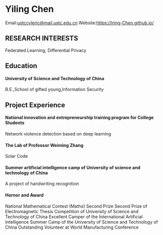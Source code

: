  # Yiling Chen
 Email:ustccyleric@mail.ustc.edu.cn   Website:https://Iring-Chen.github.io/  
 ## RESEARCH INTERESTS
 Federated Learning, Differential Privacy
 ## Education  
 #### University of Science and Technology of China   
 B.E.,School of gifted young,Information Security     
 ## Project Experience
 #### National innovation and entrepreneurship training program for College Students
 Network violence detection based on deep learning  
 #### The Lab of Professor Weiming Zhang  
 Solar Code
 #### Summer artificial intelligence camp of University of science and technology of China 
 A project of handwriting recognition
 #### Hornor and Award
 National Mathematical Contest (Maths) Second Prize
 Second Prize of Electromagnetic Thesis Competition of University of Science and Technology of China
 Excellent Camper of the International Artificial Intelligence Summer Camp of the University of Science and Technology of China
 Outstanding Volunteer at World Manufacturing Conference
